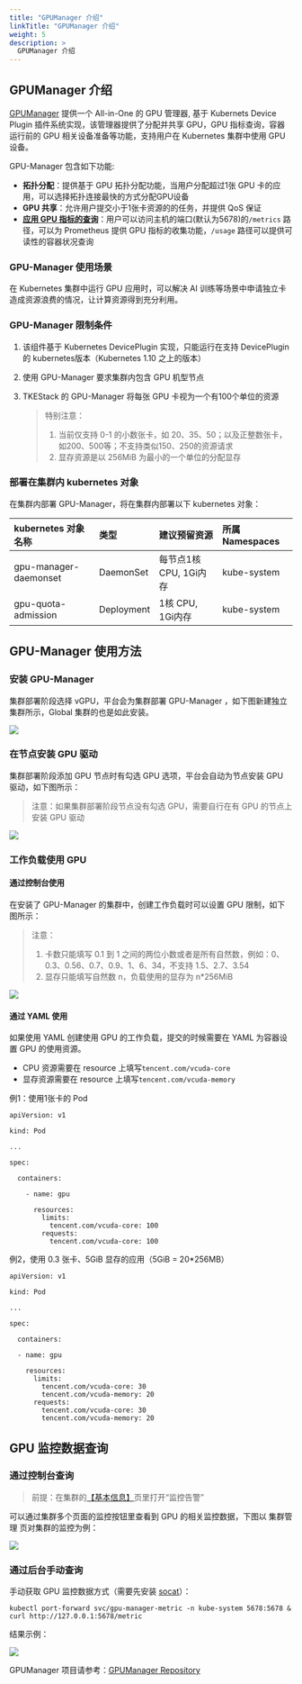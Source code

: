 ```yaml
---
title: "GPUManager 介绍"
linkTitle: "GPUManager 介绍"
weight: 5
description: >
  GPUManager 介绍
---
```


## GPUManager 介绍

[GPUManager](https://github.com/tkestack/gpu-manager) 提供一个 All-in-One 的 GPU 管理器, 基于 Kubernets Device Plugin 插件系统实现，该管理器提供了分配并共享 GPU，GPU 指标查询，容器运行前的 GPU 相关设备准备等功能，支持用户在 Kubernetes 集群中使用 GPU 设备。

GPU-Manager 包含如下功能:

* **拓扑分配**：提供基于 GPU 拓扑分配功能，当用户分配超过1张 GPU 卡的应用，可以选择拓扑连接最快的方式分配GPU设备
* **GPU 共享**：允许用户提交小于1张卡资源的的任务，并提供 QoS 保证
* [**应用 GPU 指标的查询**]()：用户可以访问主机的端口\(默认为5678\)的`/metrics` 路径，可以为 Prometheus 提供 GPU 指标的收集功能，`/usage` 路径可以提供可读性的容器状况查询

### GPU-Manager 使用场景

在 Kubernetes 集群中运行 GPU 应用时，可以解决 AI 训练等场景中申请独立卡造成资源浪费的情况，让计算资源得到充分利用。

### GPU-Manager 限制条件

1. 该组件基于 Kubernetes DevicePlugin 实现，只能运行在支持 DevicePlugin 的 kubernetes版本（Kubernetes 1.10 之上的版本）
2. 使用 GPU-Manager 要求集群内包含 GPU 机型节点
3. TKEStack 的 GPU-Manager 将每张 GPU 卡视为一个有100个单位的资源

   > 特别注意：
   >
   > 1. 当前仅支持 0-1 的小数张卡，如 20、35、50；以及正整数张卡，如200、500等；不支持类似150、250的资源请求
   > 2. 显存资源是以 256MiB 为最小的一个单位的分配显存

### 部署在集群内 kubernetes 对象

在集群内部署 GPU-Manager，将在集群内部署以下 kubernetes 对象：

| kubernetes 对象名称 | 类型 | 建议预留资源 | 所属 Namespaces |
| :--- | :--- | :--- | :--- |
| gpu-manager-daemonset | DaemonSet | 每节点1核 CPU, 1Gi内存 | kube-system |
| gpu-quota-admission | Deployment | 1核 CPU, 1Gi内存 | kube-system |

## GPU-Manager 使用方法

### 安装 GPU-Manager

集群部署阶段选择 vGPU，平台会为集群部署 GPU-Manager ，如下图新建独立集群所示，Global 集群的也是如此安装。

![](../../../../../images/image%20%28117%29.png)

### 在节点安装 GPU 驱动

集群部署阶段添加 GPU 节点时有勾选 GPU 选项，平台会自动为节点安装 GPU 驱动，如下图所示：

> 注意：如果集群部署阶段节点没有勾选 GPU，需要自行在有 GPU 的节点上安装 GPU 驱动

![](../../../../../images/image%20%2877%29.png)

### 工作负载使用 GPU

#### 通过控制台使用

在安装了 GPU-Manager 的集群中，创建工作负载时可以设置 GPU 限制，如下图所示：

> 注意：
>
> 1. 卡数只能填写 0.1 到 1 之间的两位小数或者是所有自然数，例如：0、0.3、0.56、0.7、0.9、1、6、34，不支持 1.5、2.7、3.54
> 2. 显存只能填写自然数 n，负载使用的显存为 n\*256MiB

![](../../../../../images/image%20%28109%29.png)

#### 通过 YAML 使用

如果使用 YAML 创建使用 GPU 的工作负载，提交的时候需要在 YAML 为容器设置 GPU 的使用资源。

* CPU 资源需要在 resource 上填写`tencent.com/vcuda-core`
* 显存资源需要在 resource 上填写`tencent.com/vcuda-memory`

例1：使用1张卡的 Pod

```text
apiVersion: v1

kind: Pod

...

spec:

  containers:

    - name: gpu

      resources:
        limits: 
          tencent.com/vcuda-core: 100
        requests:
          tencent.com/vcuda-core: 100
```

例2，使用 0.3 张卡、5GiB 显存的应用（5GiB = 20\*256MB）

```text
apiVersion: v1

kind: Pod

...

spec:

  containers:

  - name: gpu

    resources:
      limits:
        tencent.com/vcuda-core: 30
        tencent.com/vcuda-memory: 20
      requests:
        tencent.com/vcuda-core: 30
        tencent.com/vcuda-memory: 20
```

## GPU 监控数据查询

### 通过控制台查询

> 前提：在集群的[【基本信息】](https://github.com/tkestack/tke/blob/master/docs/guide/zh-CN/products/platform/cluster.md#%E5%9F%BA%E6%9C%AC%E4%BF%A1%E6%81%AF)页里打开“监控告警”

可以通过集群多个页面的监控按钮里查看到 GPU 的相关监控数据，下图以 集群管理 页对集群的监控为例：

![](../../../../../images/image%20%2884%29.png)

### 通过后台手动查询

手动获取 GPU 监控数据方式（需要先安装 [socat](http://www.dest-unreach.org/socat/)）：

```text
kubectl port-forward svc/gpu-manager-metric -n kube-system 5678:5678 &
curl http://127.0.0.1:5678/metric
```

结果示例：

![](../../../../../images/image%20%2848%29.png)

GPUManager 项目请参考：[GPUManager Repository](https://github.com/tkestack/gpu-manager)

